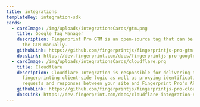 ```yaml
---
title: integrations
templateKey: integration-sdk
cards:
  - cardImage: /img/uploads/integrationsCards/gtm.png
    title: Google Tag Manager
    description: Fingerprint Pro GTM is an open-source tag that can be imported to
      the GTM manually.
    githubLink: https://github.com/fingerprintjs/fingerprintjs-pro-gtm
    docsLink: https://dev.fingerprint.com/docs/fingerprintjs-pro-google-tag-manager
  - cardImage: /img/uploads/integrationsCards/cloudflare.png
    title: Cloudflare
    description: Cloudflare Integration is responsible for delivering the latest
      fingerprinting client-side logic as well as proxying identification
      requests and responses between your site and Fingerprint Pro's API.
    githubLink: https://github.com/fingerprintjs/fingerprintjs-pro-cloudflare-worker
    docsLink: https://dev.fingerprint.com/docs/cloudflare-integration-new-accounts
---
```

